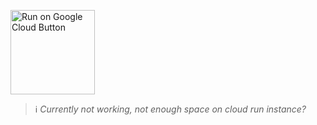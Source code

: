 <a href="https://console.cloud.google.com/cloudshell/editor?shellonly=true&cloudshell_image=gcr.io/cloudrun/button&cloudshell_git_repo=https://github.com/ai-chain/ai-workspace.git&cloudshell_working_dir=deployment/google-cloud-run" title="Run on Google Cloud" target="_blank"><img src="https://storage.googleapis.com/cloudrun/button.svg" alt="Run on Google Cloud Button" width="135px"></a>

> ℹ️ _Currently not working, not enough space on cloud run instance?_